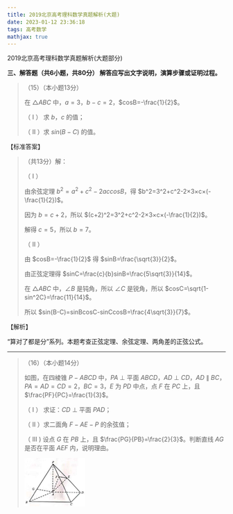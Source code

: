 ```yaml
---
title: 2019北京高考理科数学真题解析(大题)
date: 2023-01-12 23:36:18
tags: 高考数学
mathjax: true
---
```


2019北京高考理科数学真题解析(大题部分)

<!-- more -->

**三、解答题（共6小题，共80分）  解答应写出文字说明，演算步骤或证明过程。**

> （15）（本小题13分）
>
> 在 $\triangle{ABC}$ 中，$a=3$，$b-c=2$，$cosB=-\frac{1}{2}$。
>
> （ I ） 求 $b$，$c$ 的值；
>
> （ II ）求 $sin(B-C)$ 的值。

【标准答案】

>（共13分）解：
>
>（ I ） 
>
>由余弦定理 $b^2=a^2+c^2-2accosB$，得 $b^2=3^2+c^2-2×3×c×(-\frac{1}{2})$。
>
>因为 $b=c+2$，所以 $(c+2)^2=3^2+c^2-2×3×c×(-\frac{1}{2})$。
>
>解得 $c=5$，所以 $b=7$。
>
>（ II ）
>
>由 $cosB=-\frac{1}{2}$ 得 $sinB=\frac{\sqrt{3}}{2}$。
>
>由正弦定理得 $sinC=\frac{c}{b}sinB=\frac{5\sqrt{3}}{14}$。
>
>在 $\triangle{ABC}$ 中，$\angle{B}$ 是钝角，所以 $\angle{C}$ 是锐角，所以 $cosC=\sqrt{1-sin^2C}=\frac{11}{14}$。
>
>所以 $sin(B-C)=sinBcosC-sinCcosB=\frac{4\sqrt{3}}{7}$。

【解析】

“算对了都是分”系列。本题考查正弦定理、余弦定理、两角差的正弦公式。

------
>
>（16）（本小题14分）
>
> 如图，在四棱锥 $P-ABCD$ 中，$PA$ ⊥ 平面 $ABCD$，$AD$ ⊥ $CD$，$AD$ ∥ $BC$，$PA=AD=CD=2$，$BC=3$，$E$ 为 $PD$ 中点，点 $F$ 在 $PC$ 上，且 $\frac{PF}{PC}=\frac{1}{3}$。
>
> （ I ） 求证：$CD$ ⊥ 平面 $PAD$；
>
> （ II ）求二面角 $F-AE-P$ 的余弦值；
> 
> （ III )  设点 $G$ 在 $PB$ 上，且 $\frac{PG}{PB}=\frac{2}{3}$。判断直线 $AG$ 是否在平面 $AEF$ 内，说明理由。
> 
> <img src="/images/2023/1.png" width="30%" height="30%"/>

